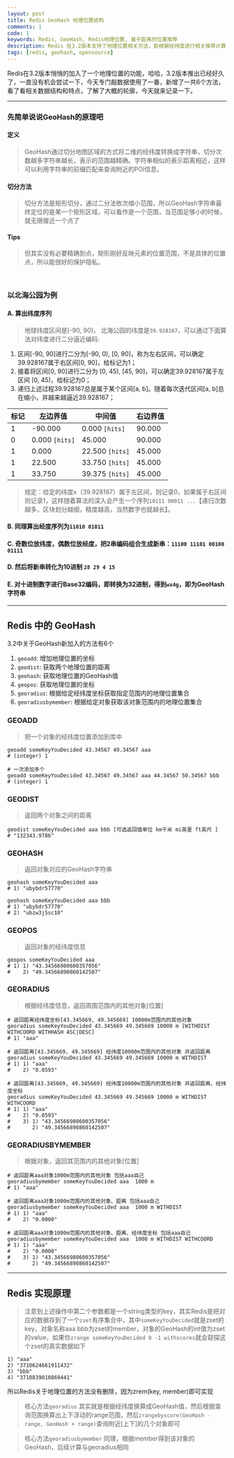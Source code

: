 ```yaml
---
layout: post
title: Redis GeoHash 地理位置结构
comments: 1
code: 1
keywords: Redis, GeoHash, Redis地理位置, 基于距离的位置推荐
description: Redis 在3.2版本支持了地理位置相关方法，能根据经纬度进行相关推荐计算，找到附近推荐数据
tags: [redis, geohash, opensource]
---
```


Redis在3.2版本悄悄的加入了一个地理位置的功能，哈哈，3.2版本推出已经好久了，一直没有机会尝试一下，今天专门敲数据使用了一番，新增了一共6个方法，看了看相关数据结构和特点，了解了大概的轮廓，今天就来记录一下。

----

### 先简单说说GeoHash的原理吧

#### 定义
>GeoHash通过切分地图区域的方式将二维的经纬度转换成字符串，切分次数越多字符串越长，表示的范围越精确。字符串相似的表示距离相近，这样可以利用字符串的前缀匹配来查询附近的POI信息。

#### 切分方法
>切分方法是矩形切分，通过二分法依次缩小范围，所以GeoHash字符串最终定位的是某一个矩形区域，可以看作是一个范围，当范围足够小的时候，就无限接近一个点了

#### Tips
>但其实没有必要精确到点，矩形刚好反映元素的位置范围，不是具体的位置点，所以能很好的保护隐私。

<br>

### 以北海公园为例

#### A. 算出纬度序列

>地球纬度区间是[-90, 90]， 北海公园的纬度是`39.928167`，可以通过下面算法对纬度进行二分逼近编码:

1. 区间[-90, 90]进行二分为[-90, 0), [0, 90]，称为左右区间，可以确定39.928167属于右区间[0, 90]，给标记为1；
2. 接着将区间[0, 90]进行二分为 [0, 45), [45, 90]，可以确定39.928167属于左区间 [0, 45)，给标记为0；
3. 递归上述过程39.928167总是属于某个区间[a, b]。随着每次迭代区间[a, b]总在缩小，并越来越逼近39.928167；


| 标记 | 左边界值 | 中间值 | 右边界值 |
| ------| ------ | ------ | ------ |
| 1 | -90.000 | 0.000 `[hits]` | 90.000 |
| 0 | 0.000 `[hits]` | 45.000 | 90.000 |
| 1 | 0.000 | 22.500 `[hits]` | 45.000 |
| 1 | 22.500 | 33.750 `[hits]` | 45.000 |
| 1 | 33.750 | 39.375 `[hits]` | 45.000 |

>规定：给定的纬度x（39.928167）属于左区间，则记录0，如果属于右区间则记录1，这样随着算法的深入会产生一个序列`10111 00011 ...`【递归次数越多，区块划分越细，精度越高，当然数字也就越长】。

#### B. 同理算出经度序列为`11010 01011`

#### C. 奇数位放纬度，偶数位放经度，把2串编码组合生成新串：`11100 11101 00100 01111`

#### D. 然后将新串转化为10进制 `28 29 4 15`

#### E. 对十进制数字进行Base32编码，即转换为32进制，得到`wx4g`，即为GeoHash字符串

----

## Redis 中的 GeoHash

3.2中关于GeoHash新加入的方法有6个

1. `geoadd`: 增加地理位置的坐标
2. `geodist`: 获取两个地理位置的距离
3. `geohash`: 获取地理位置的GeoHash值
4. `geopos`: 获取地理位置的坐标
5. `georadius`: 根据给定经纬度坐标获取指定范围内的地理位置集合
6. `georadiusbymember`: 根据给定对象获取该对象范围内的地理位置集合

### GEOADD

> 把一个对象的经纬度位置添加到库中

```
geoadd someKeyYouDecided 43.34567 49.34567 aaa
# (integer) 1

# 一次添加多个
geoadd someKeyYouDecided 43.34567 49.34567 aaa 44.34567 50.34567 bbb
# (integer) 1
```

### GEODIST

> 返回两个对象之间的距离

```
geodist someKeyYouDecided aaa bbb [可选返回值单位 km千米 mi英里 ft英尺 ]
# "132343.9786"
```

### GEOHASH

> 返回对象对应的GeoHash字符串

```
geohash someKeyYouDecided aaa
# 1) "ubybdr57770"

geohash someKeyYouDecided aaa bbb
# 1) "ubybdr57770"
# 2) "ubzw3j5sc10"
```

### GEOPOS

> 返回对象的经纬度信息

```
geopos someKeyYouDecided aaa
# 1) 1) "43.34566980600357056"
#    2) "49.34566890860142507"
```

### GEORADIUS

> 根据经纬度信息，返回周围范围内的其他对象[位置]

```
# 返回距离经纬度坐标[43.345669, 49.345669] 10000m范围内的其他对象
georadius someKeyYouDecided 43.345669 49.345669 10000 m [WITHDIST WITHCOORD WITHHASH ASC|DESC]
# 1) "aaa"

# 返回距离[43.345669, 49.345669] 经纬度10000m范围内的其他对象 并返回距离
georadius someKeyYouDecided 43.345669 49.345669 10000 m WITHDIST
# 1) 1) "aaa"
#    2) "0.0593"

# 返回距离[43.345669, 49.345669] 经纬度10000m范围内的其他对象 并返回距离、经纬度坐标
georadius someKeyYouDecided 43.345669 49.345669 10000 m WITHDIST WITHCOORD
# 1) 1) "aaa"
#    2) "0.0593"
#    3) 1) "43.34566980600357056"
#       2) "49.34566890860142507"
```

### GEORADIUSBYMEMBER

> 根据对象，返回其范围内的其他对象[位置]

```
# 返回距离aaa对象1000m范围内的其他对象 包括aaa自己
georadiusbymember someKeyYouDecided aaa  1000 m
# 1) "aaa"

# 返回距离aaa对象1000m范围内的其他对象、距离 包括aaa自己
georadiusbymember someKeyYouDecided aaa  1000 m WITHDIST
# 1) 1) "aaa"
#    2) "0.0000"

# 返回距离aaa对象1000m范围内的其他对象、距离、经纬度坐标 包括aaa自己
georadiusbymember someKeyYouDecided aaa  1000 m WITHDIST WITHCOORD
# 1) 1) "aaa"
#    2) "0.0000"
#    3) 1) "43.34566980600357056"
#       2) "49.34566890860142507"
```

-----

## Redis 实现原理

>注意到上述操作中第二个参数都是一个string类型的key，其实Redis是把对应的数据存到了一个`zset`有序集合中，其中`someKeyYouDecided`就是zset的key，对象名称aaa bbb为zset的member，对象的GeoHash的int值为zset的value，如果你`zrange someKeyYouDecided 0 -1 withscores`就会窥探这个zset的真实数据如下

```
1) "aaa"
2) "3710624661911432"
3) "bbb"
4) "3710839010869441"
```

所以Redis关于地理位置的方法没有删除，因为zrem(key, member)即可实现

>核心方法`georadius` 其实就是根据经纬度换算成GeoHash值，然后根据查询范围换算出上下浮动的range范围，然后`zrangebyscore(GeoHash - range, GeoHash + range)`查询附近[上下]的几个对象即可

>核心方法`georadiusbymember` 同理，根据member得到该对象的GeoHash，后续计算与georadius相同




